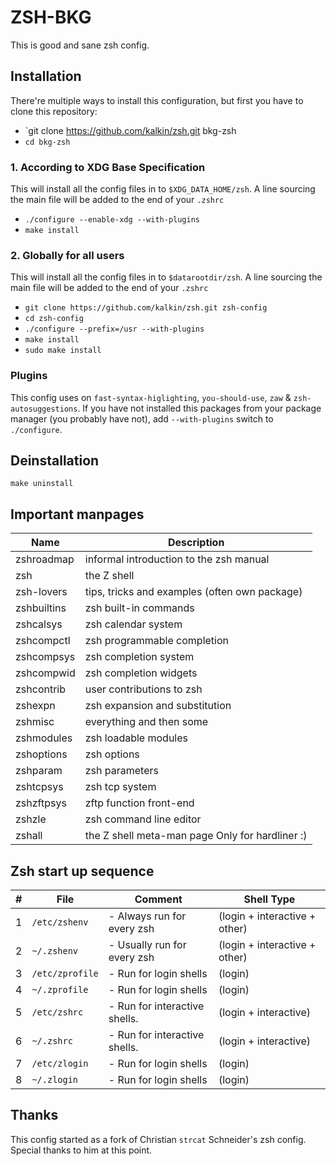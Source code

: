 # ZSH-BKG

This is good and sane zsh config.

## Installation

There're multiple ways to install this configuration, but first you have to
clone this repository:

- `git clone https://github.com/kalkin/zsh.git bkg-zsh
- `cd bkg-zsh`

### 1. According to XDG Base Specification

This will install all the config files in to `$XDG_DATA_HOME/zsh`. A line
sourcing the main file will be added to the end of your `.zshrc`

- `./configure --enable-xdg --with-plugins`
- `make install`

### 2. Globally for all users

This will install all the config files in to `$datarootdir/zsh`. A line
sourcing the main file will be added to the end of your `.zshrc`

- `git clone https://github.com/kalkin/zsh.git zsh-config`
- `cd zsh-config`
- `./configure --prefix=/usr --with-plugins`
- `make install`
- `sudo make install`

### Plugins

This config uses on `fast-syntax-higlighting`, `you-should-use`, `zaw` &
`zsh-autosuggestions`. If you have not installed this packages from your package
manager (you probably have not), add `--with-plugins` switch to `./configure`.

## Deinstallation

`make uninstall`

## Important manpages

| Name        | Description                                     |
|-------------|-------------------------------------------------|
| zshroadmap  | informal introduction to the zsh manual         |
| zsh         | the Z shell                                     |
| zsh-lovers  | tips, tricks and examples (often own package)   |
| zshbuiltins | zsh built-in commands                           |
| zshcalsys   | zsh calendar system                             |
| zshcompctl  | zsh programmable completion                     |
| zshcompsys  | zsh completion system                           |
| zshcompwid  | zsh completion widgets                          |
| zshcontrib  | user contributions to zsh                       |
| zshexpn     | zsh expansion and substitution                  |
| zshmisc     | everything and then some                        |
| zshmodules  | zsh loadable modules                            |
| zshoptions  | zsh options                                     |
| zshparam    | zsh parameters                                  |
| zshtcpsys   | zsh tcp system                                  |
| zshzftpsys  | zftp function front-end                         |
| zshzle      | zsh command line editor                         |
| zshall      | the Z shell meta-man page Only for hardliner :) |

## Zsh start up sequence

|\# | File            | Comment                       | Shell Type                    |
| - | --------------- | ----------------------------- | ----------------------------- |
| 1 | `/etc/zshenv`   | - Always run for every zsh    | (login + interactive + other) |
| 2 | `~/.zshenv`     | - Usually run for every zsh   | (login + interactive + other) |
| 3 | `/etc/zprofile` | - Run for login shells        | (login)                       |
| 4 | `~/.zprofile`   | - Run for login shells        | (login)                       |
| 5 | `/etc/zshrc`    | - Run for interactive shells. | (login + interactive)         |
| 6 | `~/.zshrc`      | - Run for interactive shells. | (login + interactive)         |
| 7 | `/etc/zlogin`   | - Run for login shells        | (login)                       |
| 8 | `~/.zlogin`     | - Run for login shells        | (login)                       |

## Thanks

This config started as a fork of Christian `strcat` Schneider's zsh config.
Special thanks to him at this point.

